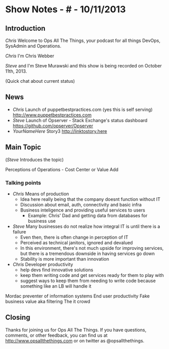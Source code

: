 Show Notes - # - 10/11/2013
===========================

Introduction
------------
*Chris* Welcome to Ops All The Things, your podcast for all things DevOps, SysAdmin and Operations. 

*Chris* I'm Chris Webber

*Steve* and I'm Steve Murawski and this show is being recorded on October 11th, 2013.

(Quick chat about current status)

News
----
- *Chris* Launch of puppetbestpractices.com (yes this is self serving) <http://www.puppetbestpractices.com>
- *Steve* Launch of Opserver - Stack Exchange's status dashboard <https://github.com/opserver/Opserver>
- *YourNameHere* Story3 <http://linktostory.here>

Main Topic
----------

(*Steve* Introduces the topic)

Perceptions of Operations - Cost Center or Value Add

### Talking points
* *Chris* Means of production
  * Idea here really being that the company doesnt function without IT
  * Discussion about email, auth, connectivity and basic infra
  * Business inteligence and providing useful services to users
    * Example: Chris' Dad and getting data from databases for business use
* *Steve* Many businesses do not realize how integral IT is until there is a failure
	* Even then, there is often change in perception of IT
	* Perceived as technical janitors, ignored and devalued
	* In this environment, there's not much upside for improving services, but there is a tremendous downside in having services go down
	* Stability is more important than innovation
* *Chris* Developer productivity
  * help devs find innovative solutions
  * keep them writing code and get services ready for them to play with
  * suggest ways to keep them from needing to write code because something like an LB will handle it

Mordac preventer of information systems
End user productivity
Fake business value aka filtering
The it crowd


Closing
-------
Thanks for joining us for Ops All The Things.  If you have questions, comments, or other feedback, you can find us at <http://www.opsallthethings.com> or on twitter as @opsallthethings.
